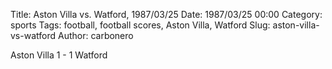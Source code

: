 Title: Aston Villa vs. Watford, 1987/03/25
Date: 1987/03/25 00:00
Category: sports
Tags: football, football scores, Aston Villa, Watford
Slug: aston-villa-vs-watford
Author: carbonero


Aston Villa 1 - 1 Watford
